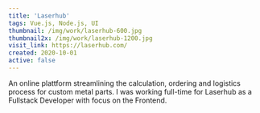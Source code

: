 ```yaml
---
title: 'Laserhub'
tags: Vue.js, Node.js, UI
thumbnail: /img/work/laserhub-600.jpg
thumbnail2x: /img/work/laserhub-1200.jpg
visit_link: https://laserhub.com/
created: 2020-10-01
active: false
---
```


An online plattform streamlining the calculation, ordering and logistics process for custom metal parts. I was working full-time for Laserhub as a Fullstack Developer with focus on the Frontend.
